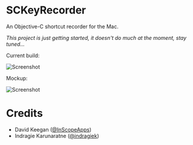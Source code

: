# SCKeyRecorder

An Objective-C shortcut recorder for the Mac.

*This project is just getting started, it doesn't do much at the moment, stay tuned...*

Current build:

![Screenshot](https://github.com/InScopeApps/SCKeyRecorder/raw/master/screenshot.png)

Mockup:

![Screenshot](https://github.com/InScopeApps/SCKeyRecorder/raw/master/mockup.png)

# Credits

- David Keegan ([@InScopeApps](https://github.com/inscopeapps))
- Indragie Karunaratne ([@indragiek](https://github.com/indragiek))
